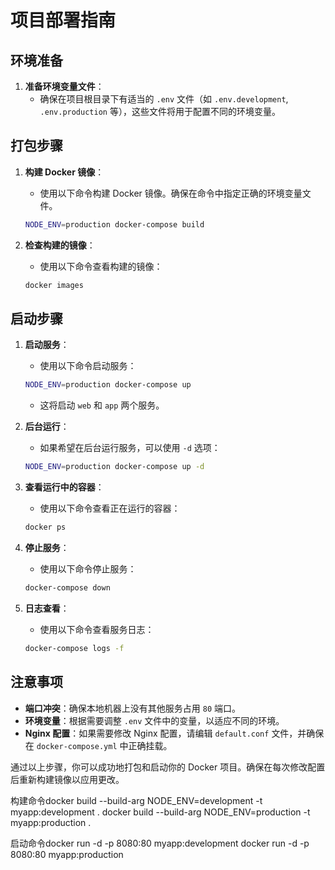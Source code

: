 # 项目部署指南

## 环境准备

1. **准备环境变量文件**：
   - 确保在项目根目录下有适当的 `.env` 文件（如 `.env.development`, `.env.production` 等），这些文件将用于配置不同的环境变量。

## 打包步骤

1. **构建 Docker 镜像**：

   - 使用以下命令构建 Docker 镜像。确保在命令中指定正确的环境变量文件。

   ```bash
   NODE_ENV=production docker-compose build
   ```

2. **检查构建的镜像**：
   - 使用以下命令查看构建的镜像：
   ```bash
   docker images
   ```

## 启动步骤

1. **启动服务**：

   - 使用以下命令启动服务：

   ```bash
   NODE_ENV=production docker-compose up
   ```

   - 这将启动 `web` 和 `app` 两个服务。

2. **后台运行**：

   - 如果希望在后台运行服务，可以使用 `-d` 选项：

   ```bash
   NODE_ENV=production docker-compose up -d
   ```

3. **查看运行中的容器**：

   - 使用以下命令查看正在运行的容器：

   ```bash
   docker ps
   ```

4. **停止服务**：

   - 使用以下命令停止服务：

   ```bash
   docker-compose down
   ```

5. **日志查看**：
   - 使用以下命令查看服务日志：
   ```bash
   docker-compose logs -f
   ```

## 注意事项

- **端口冲突**：确保本地机器上没有其他服务占用 `80` 端口。
- **环境变量**：根据需要调整 `.env` 文件中的变量，以适应不同的环境。
- **Nginx 配置**：如果需要修改 Nginx 配置，请编辑 `default.conf` 文件，并确保在 `docker-compose.yml` 中正确挂载。

通过以上步骤，你可以成功地打包和启动你的 Docker 项目。确保在每次修改配置后重新构建镜像以应用更改。

构建命令docker build --build-arg NODE_ENV=development -t myapp:development . docker build --build-arg NODE_ENV=production -t myapp:production .

启动命令docker run -d -p 8080:80 myapp:development docker run -d -p 8080:80 myapp:production
